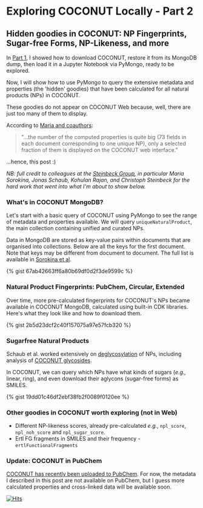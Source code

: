 # Exploring COCONUT Locally - Part 2

## Hidden goodies in COCONUT: NP Fingerprints, Sugar-free Forms, NP-Likeness, and more

In [Part 1](https://adelenel.ai/mongodbcoconut/), I showed how to download COCONUT, restore it from its MongoDB dump, then load it in a Jupyter Notebook via PyMongo, ready to be explored.

Now, I will show how to use PyMongo to query the extensive metadata and properties (the 'hidden' goodies) that have been calculated for all natural products (NPs) in COCONUT.

These goodies do not appear on COCONUT Web because, well, there are just too many of them to display.

According to [Maria and coauthors](https://jcheminf.biomedcentral.com/articles/10.1186/s13321-020-00478-9):

> "...the number of the computed properties is quite big (73 fields in each document corresponding to one unique NP), only a selected fraction of them is displayed on the COCONUT web interface."

...hence, this post :)

*NB: full credit to colleagues at the [Steinbeck Group](https://cheminf.uni-jena.de/), in particular Maria Sorokina, Jonas Schaub, Kohulan Rajan, and Christoph Steinbeck for the hard work that went into what I'm about to show below.*

### What's in COCONUT MongoDB?

Let's start with a basic query of COCONUT using PyMongo to see the range of metadata and properties available. We will query `uniqueNaturalProduct`, the main collection containing unified and curated NPs.

Data in MongoDB are stored as key-value pairs within documents that are organised into collections. Below are all the keys for the first document. Note that keys may be different from document to document. The full list is available in [Sorokina et al](https://jcheminf.biomedcentral.com/articles/10.1186/s13321-020-00478-9/tables/2).

{% gist 67ab42663ff6a80b69df0d2f3de9599c %}


### Natural Product Fingerprints: PubChem, Circular, Extended

Over time, more pre-calculated fingerprints for COCONUT's NPs became available in COCONUT MongoDB, calculated using built-in CDK libraries. Here's what they look like and how to download them.

{% gist 2b5d23dcf2c40f157075a97e57fcb320 %}

### Sugarfree Natural Products

Schaub et al. worked extensively on [deglycosylation](https://jcheminf.biomedcentral.com/articles/10.1186/s13321-020-00467-y) of NPs, including analysis of [COCONUT glycosides](https://www.mdpi.com/2218-273X/11/4/486).

In COCONUT, we can query which NPs have what kinds of sugars (*e.g.,* linear, ring), and even download their aglycons (sugar-free forms) as SMILES.

{% gist 19dd01c46df2ebf38fb2f0089f0120ee %}

### Other goodies in COCONUT worth exploring (not in Web)

* Different NP-likeness scores, already pre-calculated *e.g.*, `npl_score`, `npl_noh_score` and `npl_sugar_score`.
* Ertl FG fragments in SMILES and their frequency - `ertlFunctionalFragments`

### Update: COCONUT in PubChem
[COCONUT has recently been uploaded to PubChem](https://twitter.com/AdeleneLai/status/1511996631637450761). For now, the metadata I described in this post are not available on PubChem, but I guess more calculated properties and cross-linked data will be available soon.

[![Hits](https://hits.seeyoufarm.com/api/count/incr/badge.svg?url=https%3A%2F%2Fadelenel.ai%2Fsugarfreecoconut%2F&count_bg=%2379C83D&title_bg=%23555555&icon=&icon_color=%23E7E7E7&title=hits&edge_flat=false)](https://hits.seeyoufarm.com)
